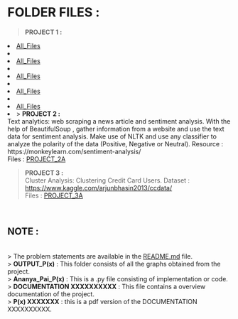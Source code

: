 # FOLDER FILES :

> <b>PROJECT 1 :</b><br>
<li><a href = "https://github.com/Octothrop/Delite_Internship_4NM024/tree/main/PROJECT_1">All_Files</a><li>
<li><a href = "https://github.com/Octothrop/Delite_Internship_4NM024/tree/main/PROJECT_1">All_Files</a><li>
<li><a href = "https://github.com/Octothrop/Delite_Internship_4NM024/tree/main/PROJECT_1">All_Files</a><li>
<li><a href = "https://github.com/Octothrop/Delite_Internship_4NM024/tree/main/PROJECT_1">All_Files</a><li>
<li><a href = "https://github.com/Octothrop/Delite_Internship_4NM024/tree/main/PROJECT_1">All_Files</a><li>
> <b>PROJECT 2 :</b><br>
Text analytics: web scraping a news article and sentiment analysis. With the help of BeautifulSoup , gather information from a website and use the text data for sentiment analysis. Make use of NLTK and use any classifier to analyze the polarity of the data (Positive, Negative or Neutral).                                   Resource : https://monkeylearn.com/sentiment-analysis/
<br>Files : <a href = "https://github.com/Octothrop/Delite_Internship_4NM024/tree/main/PROJECT_2">PROJECT_2A</a>

> <b>PROJECT 3 :</b><br>
Cluster Analysis: Clustering Credit Card Users.                                                                                                                         Dataset : https://www.kaggle.com/arjunbhasin2013/ccdata/
<br>Files : <a href = "https://github.com/Octothrop/Delite_Internship_4NM024/tree/main/PROJECT_3">PROJECT_3A</a>

<br>
<h2> NOTE : </h2><br>
> The problem statements are available in the <a href = "https://github.com/Octothrop/Delite_Internship_4NM024/blob/main/README.md">README.md</a> file.<br>
> <b>OUTPUT_P(x)</b> : This folder consists of all the graphs obtained from the project.<br>
> <b>Ananya_Pai_P(x)</b> : This is a .py file consisting of implementation or code.<br>
> <b>DOCUMENTATION XXXXXXXXXX</b> : This file contains a overview documentation of the project.<br>
> <b>P(x) XXXXXXX</b> : this is a pdf version of the DOCUMENTATION XXXXXXXXXX.<br>

